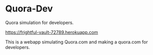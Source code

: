 # Quora-Dev
Quora simulation for developers.

https://frightful-vault-72789.herokuapp.com

This is a webapp simulating Quora.com and making a quora.com for developers. 
